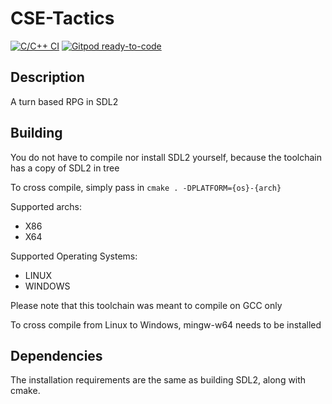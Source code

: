# CSE-Tactics

[![C/C++ CI](https://github.com/Cerulean-Shot-Entertainment/CSE-Tactics/actions/workflows/cpp.yml/badge.svg)](https://github.com/Cerulean-Shot-Entertainment/CSE-Tactics/actions/workflows/cpp.yml)
[![Gitpod ready-to-code](https://img.shields.io/badge/Gitpod-ready--to--code-blue?logo=gitpod)](https://gitpod.io/#https://github.com/Cerulean-Shot-Entertainment/CSE-Tactics)

## Description

A turn based RPG in SDL2

## Building

You do not have to compile nor install SDL2 yourself, because the toolchain has a copy of SDL2 in tree

To cross compile, simply pass in `cmake . -DPLATFORM={os}-{arch}`

Supported archs:

- X86
- X64

Supported Operating Systems:

- LINUX
- WINDOWS

Please note that this toolchain was meant to compile on GCC only

To cross compile from Linux to Windows, mingw-w64 needs to be installed

## Dependencies

The installation requirements are the same as building SDL2, along with cmake.
